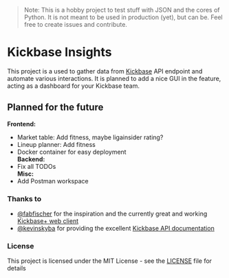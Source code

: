 > Note: This is a hobby project to test stuff with JSON and the cores of Python. It is not meant to be used in production (yet), but can be. Feel free to create issues and contribute.  

# Kickbase Insights
This project is a used to gather data from [Kickbase](https://www.kickbase.com/) API endpoint and automate various interactions. It is planned to add a nice GUI in the feature, acting as a dashboard for your Kickbase team.

## Planned for the future
**Frontend:**  
- Market table: Add fitness, maybe ligainsider rating?
- Lineup planner: Add fitness
- Docker container for easy deployment  
**Backend:**  
- Fix all TODOs  
**Misc:**  
- Add Postman workspace  

### Thanks to
- [@fabfischer](https://github.com/fabfischer) for the inspiration and the currently great and working [Kickbase+ web client](https://github.com/fabfischer/kickbase-plus)
- [@kevinskyba](https://github.com/kevinskyba) for providing the excellent [Kickbase API documentation](https://kevinskyba.github.io/kickbase-api-doc)

### License
This project is licensed under the MIT License - see the [LICENSE](LICENSE) file for details